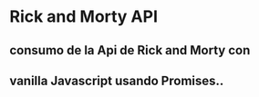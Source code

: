 # Rick and Morty API
## consumo de la Api de Rick and Morty con
## vanilla Javascript usando Promises..